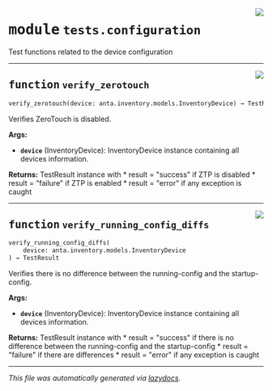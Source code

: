 <!-- markdownlint-disable -->

<a href="../../anta/tests/configuration.py#L0"><img align="right" style="float:right;" src="https://img.shields.io/badge/-source-cccccc?style=flat-square"></a>

# <kbd>module</kbd> `tests.configuration`
Test functions related to the device configuration


---

<a href="../../anta/tests/configuration.py#L9"><img align="right" style="float:right;" src="https://img.shields.io/badge/-source-cccccc?style=flat-square"></a>

## <kbd>function</kbd> `verify_zerotouch`

```python
verify_zerotouch(device: anta.inventory.models.InventoryDevice) → TestResult
```

Verifies ZeroTouch is disabled.



**Args:**

 - <b>`device`</b> (InventoryDevice):  InventoryDevice instance containing all devices information.



**Returns:**
 TestResult instance with * result = "success" if ZTP is disabled * result = "failure" if ZTP is enabled * result = "error" if any exception is caught


---

<a href="../../anta/tests/configuration.py#L41"><img align="right" style="float:right;" src="https://img.shields.io/badge/-source-cccccc?style=flat-square"></a>

## <kbd>function</kbd> `verify_running_config_diffs`

```python
verify_running_config_diffs(
    device: anta.inventory.models.InventoryDevice
) → TestResult
```

Verifies there is no difference between the running-config and the startup-config.



**Args:**

 - <b>`device`</b> (InventoryDevice):  InventoryDevice instance containing all devices information.



**Returns:**
 TestResult instance with * result = "success" if there is no difference between the running-config and the startup-config * result = "failure" if there are differences * result = "error" if any exception is caught




---

_This file was automatically generated via [lazydocs](https://github.com/ml-tooling/lazydocs)._
